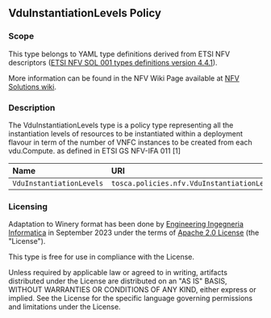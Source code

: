 ## VduInstantiationLevels Policy

### Scope
This type belongs to YAML type definitions derived from ETSI NFV descriptors ([ETSI NFV SOL 001 types definitions version 4.4.1](https://forge.etsi.org/rep/nfv/SOL001/-/tree/v4.4.1)).

More information can be found in the NFV Wiki Page available at [NFV Solutions wiki](https://nfvwiki.etsi.org/index.php?title=NFV_Solutions).

### Description
The VduInstantiationLevels type is a policy type representing all the instantiation levels of resources to be instantiated within a deployment flavour in term of the number of VNFC instances to be created from each vdu.Compute. as defined in ETSI GS NFV-IFA 011 [1]

| Name | URI | Version | Derived From |
|:---- |:--- |:------- |:------------ |
| `VduInstantiationLevels` | `tosca.policies.nfv.VduInstantiationLevels` | `4.4.1` | `tosca.policies.Root` |


### Licensing
Adaptation to Winery format has been done by [Engineering Ingegneria Informatica](https://www.eng.it) in September 2023 under the terms of [Apache 2.0 License](https://www.apache.org/licenses/LICENSE-2.0) (the "License").

This type is free for use in compliance with the License.

Unless required by applicable law or agreed to in writing, artifacts distributed under the License are distributed on an "AS IS" BASIS, WITHOUT WARRANTIES OR CONDITIONS OF ANY KIND, either express or implied. See the License for the specific language governing permissions and limitations under the License.